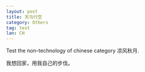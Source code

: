 ```yaml
---
layout: post
title: 天马行空
category: Others
tag: test
lan: CH
---
```


Test the non-technology of chinese category 凉风秋月.
<!--preview-->

我想回家，用我自己的步伐。

